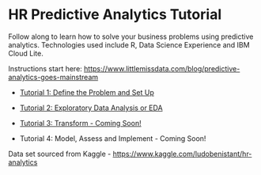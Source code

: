 # HR Predictive Analytics Tutorial

Follow along to learn how to solve your business problems using predictive analytics.  Technologies used include R, Data Science Experience and IBM Cloud Lite.  

Instructions start here: https://www.littlemissdata.com/blog/predictive-analytics-goes-mainstream

- [Tutorial 1:  Define the Problem and Set Up](https://www.littlemissdata.com/blog/predictive-analytics-tutorial-part-1)

- [Tutorial 2: Exploratory Data Analysis or EDA](https://www.littlemissdata.com/blog/predictive-analytics-tutorial-part-2)

- [Tutorial 3: Transform - Coming Soon!](https://www.littlemissdata.com/blog/predictive-analytics-tutorial-part-3)

- Tutorial 4:  Model, Assess and Implement - Coming Soon! 

Data set sourced from Kaggle - https://www.kaggle.com/ludobenistant/hr-analytics
